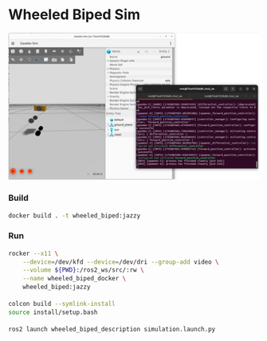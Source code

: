 # Wheeled Biped Sim


<img src="./images/v0.2.png"/>

### Build

```bash
docker build . -t wheeled_biped:jazzy
```


### Run

```bash
rocker --x11 \
    --device=/dev/kfd --device=/dev/dri --group-add video \
    --volume ${PWD}:/ros2_ws/src/:rw \
    --name wheeled_biped_docker \
    wheeled_biped:jazzy

colcon build --symlink-install
source install/setup.bash

ros2 launch wheeled_biped_description simulation.launch.py
```
